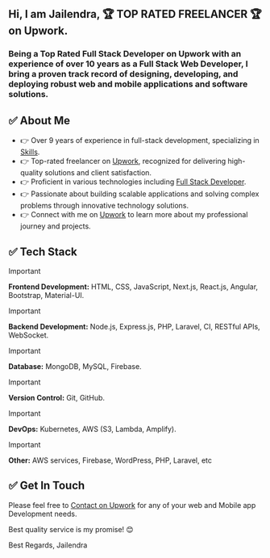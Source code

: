 ## Hi, I am Jailendra, 🏆 TOP RATED FREELANCER 🏆 on Upwork.

### Being a Top Rated Full Stack Developer on Upwork with an experience of over 10 years as a Full Stack Web Developer, I bring a proven track record of designing, developing, and deploying robust web and mobile applications and software solutions.

## ✅ About Me

- 👉 Over 9 years of experience in full-stack development, specializing in [Skills](https://www.upwork.com/freelancers/premiumcoder).
- 👉 Top-rated freelancer on [Upwork](https://www.upwork.com/freelancers/premiumcoder), recognized for delivering high-quality solutions and client satisfaction.
- 👉 Proficient in various technologies including [Full Stack Developer](https://www.upwork.com/freelancers/premiumcoder).
- 👉 Passionate about building scalable applications and solving complex problems through innovative technology solutions.
- 👉 Connect with me on [Upwork](https://www.upwork.com/freelancers/premiumcoder) to learn more about my professional journey and projects.

## ✅ Tech Stack

> [!IMPORTANT]
> **Frontend Development:** HTML, CSS, JavaScript, Next.js, React.js, Angular, Bootstrap, Material-UI.

> [!IMPORTANT]
> **Backend Development:** Node.js, Express.js, PHP, Laravel, CI, RESTful APIs, WebSocket.

>[!IMPORTANT]
> **Database:** MongoDB, MySQL, Firebase.

>[!IMPORTANT]
> **Version Control:** Git, GitHub.

>[!IMPORTANT]
> **DevOps:** Kubernetes, AWS (S3, Lambda, Amplify).

>[!IMPORTANT]
> **Other:** AWS services, Firebase, WordPress, PHP, Laravel, etc

## ✅ Get In Touch

  Please feel free to [Contact on Upwork](https://www.upwork.com/freelancers/premiumcoder) for any of your web and Mobile app Development needs.

  Best quality service is my promise! 😊

  Best Regards,
  Jailendra
